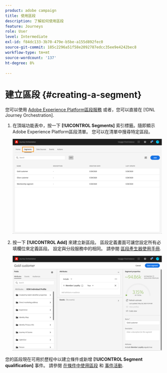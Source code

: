 ```yaml
---
product: adobe campaign
title: 使用區段
description: 了解如何使用區段
feature: Journeys
role: User
level: Intermediate
exl-id: f84dc133-3b70-479e-b5be-a155d892fec0
source-git-commit: 185c2296a51f58e2092787edcc35ee9e4242bec8
workflow-type: tm+mt
source-wordcount: '137'
ht-degree: 8%

---
```


# 建立區段 {#creating-a-segment}

您可以使用 [Adobe Experience Platform區段服務](https://experienceleague.adobe.com/docs/experience-platform/segmentation/home.html) 或者，您可以直接在 [!DNL Journey Orchestration].

1. 在頂端功能表中，按一下 **[!UICONTROL Segments]** 索引標籤。隨即顯示Adobe Experience Platform區段清單。 您可以在清單中搜尋特定區段。

   ![](../assets/segment1.png)

1. 按一下 **[!UICONTROL Add]** 來建立新區段。 區段定義畫面可讓您設定所有必填欄位來定義區段。 設定與分段服務中的相同。 請參閱 [區段產生器使用手冊](https://experienceleague.adobe.com/docs/experience-platform/segmentation/ui/overview.html).

   ![](../assets/segment2.png)

您的區段現在可用於歷程中以建立條件或新增 **[!UICONTROL Segment qualification]** 事件。 請參閱 [在條件中使用區段](../segment/using-a-segment.md) 和 [事件活動](../building-journeys/segment-qualification-events.md).
